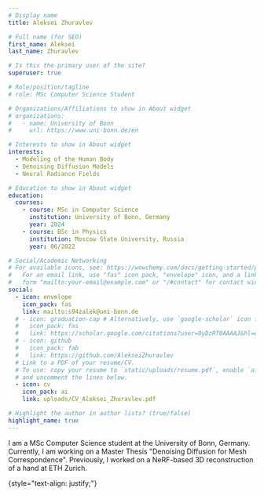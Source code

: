 ```yaml
---
# Display name
title: Aleksei Zhuravlev

# Full name (for SEO)
first_name: Aleksei
last_name: Zhuravlev

# Is this the primary user of the site?
superuser: true

# Role/position/tagline
# role: MSc Computer Science Student

# Organizations/Affiliations to show in About widget
# organizations:
#   - name: University of Bonn
#     url: https://www.uni-bonn.de/en

# Interests to show in About widget
interests:
  - Modeling of the Human Body
  - Denoising Diffusion Models
  - Neural Radiance Fields

# Education to show in About widget
education:
  courses:
    - course: MSc in Computer Science
      institution: University of Bonn, Germany
      year: 2024
    - course: BSc in Physics
      institution: Moscow State University, Russia
      year: 06/2022

# Social/Academic Networking
# For available icons, see: https://wowchemy.com/docs/getting-started/page-builder/#icons
#   For an email link, use "fas" icon pack, "envelope" icon, and a link in the
#   form "mailto:your-email@example.com" or "/#contact" for contact widget.
social:
  - icon: envelope
    icon_pack: fas
    link: mailto:s94zalek@uni-bonn.de
  # - icon: graduation-cap # Alternatively, use `google-scholar` icon from `ai` icon pack
  #   icon_pack: fas
  #   link: https://scholar.google.com/citations?user=0yDzRT0AAAAJ&hl=en
  # - icon: github
  #   icon_pack: fab
  #   link: https://github.com/AlekseiZhuravlev
  # Link to a PDF of your resume/CV.
  # To use: copy your resume to `static/uploads/resume.pdf`, enable `ai` icons in `params.yaml`,
  # and uncomment the lines below.
  - icon: cv
    icon_pack: ai
    link: uploads/CV_Aleksei_Zhuravlev.pdf

# Highlight the author in author lists? (true/false)
highlight_name: true
---
```


I am a MSc Computer Science student at the University of Bonn, Germany. Currently, I am working on a Master Thesis "Denoising Diffusion for Mesh Correspondence". Previously, I worked on a NeRF-based 3D reconstruction of a hand at ETH Zurich.

{style="text-align: justify;"}


